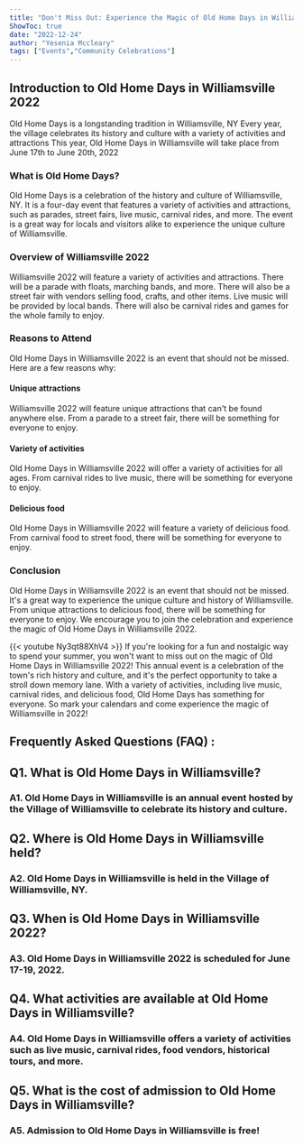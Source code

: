 ```yaml
---
title: "Don't Miss Out: Experience the Magic of Old Home Days in Williamsville 2022!"
ShowToc: true 
date: "2022-12-24"
author: "Yesenia Mccleary" 
tags: ["Events","Community Celebrations"]
---
```

## Introduction to Old Home Days in Williamsville 2022

Old Home Days is a longstanding tradition in Williamsville, NY Every year, the village celebrates its history and culture with a variety of activities and attractions This year, Old Home Days in Williamsville will take place from June 17th to June 20th, 2022 

### What is Old Home Days?

Old Home Days is a celebration of the history and culture of Williamsville, NY. It is a four-day event that features a variety of activities and attractions, such as parades, street fairs, live music, carnival rides, and more. The event is a great way for locals and visitors alike to experience the unique culture of Williamsville.

### Overview of Williamsville 2022

Williamsville 2022 will feature a variety of activities and attractions. There will be a parade with floats, marching bands, and more. There will also be a street fair with vendors selling food, crafts, and other items. Live music will be provided by local bands. There will also be carnival rides and games for the whole family to enjoy.

### Reasons to Attend

Old Home Days in Williamsville 2022 is an event that should not be missed. Here are a few reasons why: 

#### Unique attractions

Williamsville 2022 will feature unique attractions that can't be found anywhere else. From a parade to a street fair, there will be something for everyone to enjoy.

#### Variety of activities

Old Home Days in Williamsville 2022 will offer a variety of activities for all ages. From carnival rides to live music, there will be something for everyone to enjoy.

#### Delicious food

Old Home Days in Williamsville 2022 will feature a variety of delicious food. From carnival food to street food, there will be something for everyone to enjoy.

### Conclusion

Old Home Days in Williamsville 2022 is an event that should not be missed. It's a great way to experience the unique culture and history of Williamsville. From unique attractions to delicious food, there will be something for everyone to enjoy. We encourage you to join the celebration and experience the magic of Old Home Days in Williamsville 2022.

{{< youtube Ny3qt88XhV4 >}} 
If you're looking for a fun and nostalgic way to spend your summer, you won't want to miss out on the magic of Old Home Days in Williamsville 2022! This annual event is a celebration of the town's rich history and culture, and it's the perfect opportunity to take a stroll down memory lane. With a variety of activities, including live music, carnival rides, and delicious food, Old Home Days has something for everyone. So mark your calendars and come experience the magic of Williamsville in 2022!

## Frequently Asked Questions (FAQ) :
<h2>Q1. What is Old Home Days in Williamsville?</h2>

<h3>A1. Old Home Days in Williamsville is an annual event hosted by the Village of Williamsville to celebrate its history and culture.</h3>

<h2>Q2. Where is Old Home Days in Williamsville held?</h2>

<h3>A2. Old Home Days in Williamsville is held in the Village of Williamsville, NY.</h3>

<h2>Q3. When is Old Home Days in Williamsville 2022?</h2>

<h3>A3. Old Home Days in Williamsville 2022 is scheduled for June 17-19, 2022.</h3>

<h2>Q4. What activities are available at Old Home Days in Williamsville?</h2>

<h3>A4. Old Home Days in Williamsville offers a variety of activities such as live music, carnival rides, food vendors, historical tours, and more.</h3>

<h2>Q5. What is the cost of admission to Old Home Days in Williamsville?</h2>

<h3>A5. Admission to Old Home Days in Williamsville is free!</h3>



